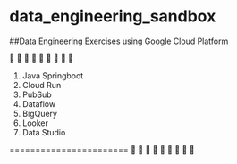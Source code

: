 # data_engineering_sandbox
##Data Engineering Exercises using Google Cloud Platform

🥦 🥦 🥦 🥦 🥦 🥦 🥦 🥦 🥦

1. Java Springboot
2. Cloud Run
3. PubSub
4. Dataflow
5. BigQuery
6. Looker
7. Data Studio

=======================
🥦 🥦 🥦 🥦 🥦 🥦 🥦 🥦 🥦 
